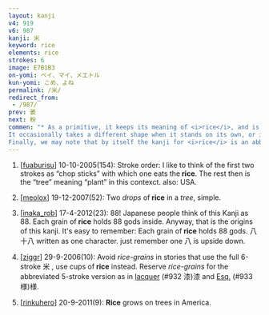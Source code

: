```yaml
---
layout: kanji
v4: 919
v6: 987
kanji: 米
keyword: rice
elements: rice
strokes: 6
image: E7B1B3
on-yomi: ベイ、マイ、メエトル
kun-yomi: こめ、よね
permalink: /米/
redirect_from:
 - /987/
prev: 萎
next: 粉
commen: "* As a primitive, it keeps its meaning of <i>rice</i>, and is meant to connote a very ordinary, commonplace grain, in contrast to the primitive for <i>wheat</i> that we just learned. (This meaning accords well with Japan, where the output of <i>rice</i> far exceeds that of <i>wheat</i>.)
It occasionally takes a different shape when it stands on its own, or is joined to a line above. In this case, we shall have it refer specifically to <i>grains of rice</i>. This primitive is not to be confused with the similar-looking primitive for <i>water</i>. While the stroke orders are nearly alike, <i>grains of rice</i> has 5 strokes, while <i>water</i> only has 4 because it joins the second and third strokes into one.
Finally, we may note that by itself the kanji for <i>rice</i> is an abbreviation used for the <i>United States</i>, which can then also serve as an alternate reading for the main primitive form, if you so wish."
---
```


1) [<a href="http://kanji.koohii.com/profile/fuaburisu">fuaburisu</a>] 10-10-2005(154): Stroke order: I like to think of the first two strokes as “chop sticks” with which one eats the<strong> rice</strong>. The rest then is the “tree” meaning “plant” in this contexct. also: USA.

2) [<a href="http://kanji.koohii.com/profile/meolox">meolox</a>] 19-12-2007(52): Two <em>drops</em> of<strong> rice</strong> in a <em>tree</em>, simple.

3) [<a href="http://kanji.koohii.com/profile/inaka_rob">inaka_rob</a>] 17-4-2012(23): 88! Japanese people think of this Kanji as 88. Each grain of<strong> rice</strong> holds 88 gods inside. Anyway, that is the origins of this kanji. It&#039;s easy to remember: Each grain of<strong> rice</strong> holds 88 gods. 八十八 written as one character. just remember one 八 is upside down.

4) [<a href="http://kanji.koohii.com/profile/ziggr">ziggr</a>] 29-9-2006(10): Avoid <em>rice-grains</em> in stories that use the full 6-stroke 米 , use cups of<strong> rice</strong> instead. Reserve <em>rice-grains</em> for the abbreviated 5-stroke version as in <a href="../v4/932.html">lacquer</a> (#932 漆)漆 and <a href="http://kanji.koohii.com/study/kanji/933">Esq.</a> (#933 様)様.

5) [<a href="http://kanji.koohii.com/profile/rinkuhero">rinkuhero</a>] 20-9-2011(9): <strong>Rice</strong> grows on trees in America.

